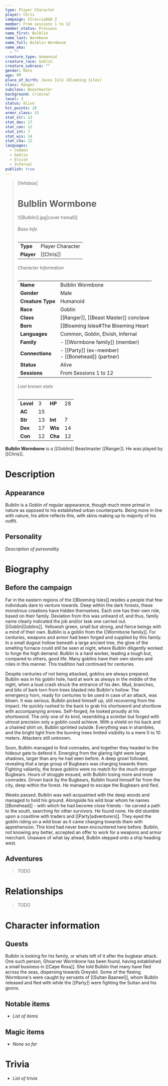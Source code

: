 ```yaml
---
type: Player Character
player: Chris
campaign: StracciaD&D 2
member: From sessions 1 to 12
member_status: Previous
name_first: Bulblin
name_last: Wormbone
name_full: Bulblin Wormbone
name_aka:
  - ""
creature_type: Humanoid
creature_race: Goblin
creature_subrace: ""
gender: Male
age: ??
place_of_birth: Jaxos Isle (Bloeming Isles)
class: Ranger
subclass: Beastmaster
background: Criminal
level: 3
status: Alive
hit_points: 28
armor_class: 15
stat_str: 13
stat_dex: 17
stat_con: 12
stat_int: 7
stat_wis: 14
stat_cha: 12
languages:
  - Common
  - Goblin
  - Elvish
  - Infernal
publish: true
---
```

> [!infobox]  
> # Bulblin Wormbone
> ![[Bulblin2.jpg|cover hsmall]]  
> ###### Base Info
> | | |  
> |---|---|  
> | **Type** | Player Character |
> | **Player** | [[Chris]] |
> ###### Character Information  
> | | |  
> |---|---|  
> | **Name** | Bulblin Wormbone |
> | **Gender** | Male | 
> | **Creature Type** | Humanoid |
> | **Race** | Goblin |  
> | **Class** | [[Ranger]], [[Beast Master]] conclave |  
> | **Born** | [[Bloeming Isles#The Bloeming Heart|Jaxos Isles]], ?? years ago |  
> | **Languages** | Common, Goblin, Elvish, Infernal |  
> | **Family** | - [[Wormbone family]] (member) |
> | **Connections** | - [[Party]] (ex-member)<br>- [[Bonehead]] (partner) |
> | **Status** | Alive |
> | **Sessions** | From Sessions 1 to 12 |
> ###### Last known stats
> | | | | |
> |---|---|---|---|
> | **Level** | 3 | **HP** | 28 |
> | **AC** | 15 | | |
> | **Str** | 13 | **Int** | 7 |
> | **Dex** | 17 | **Wis** | 14 |
> | **Con** | 12 | **Cha** | 12 |
 
**Bulblin Wormbone** is a [[Goblin]] Beastmaster [[Ranger]]. He was played by [[Chris]].
# Description
## Appearance
Bulblin is a Goblin of regular appearance, though much more primal in nature as opposed to his established urban counterparts. Being more in line with nature, his attire reflects this, with skins making up to majority of his outfit.
## Personality
*Description of personality.*
# Biography
## Before the campaign
Far in the eastern regions of the [[Bloeming Isles]] resides a people that few individuals dare to venture towards. Deep within the dark forests, these monstrous creations have hidden themselves. Each one has their own role, based on their family. Deviation from this was unheard of, and thus, family name clearly indicated the job and/or task one carried out. [[Goblin|Goblins]]. Yellowish green, small but strong, and fierce beings with a mind of their own. Bulblin is a goblin from the [[Wormbone family]]. For centuries, weapons and armor had been forged and supplied by this family. In a small dugout hollow beneath a large ancient tree, the glow of the smelting furnace could still be seen at night, where Bulblin diligently worked to forge the high demand. Bulblin is a hard worker, leading a tough but, compared to others, good life. Many goblins have their own stories and roles in this manner. This tradition had continued for centuries.

Despite centuries of not being attacked, goblins are always prepared. Bulblin was in his goblin hole, hard at work as always in the middle of the night, when a loud crash struck the entrance of his den. Mud, branches, and bits of bark torn from trees blasted into Bulblin's hollow. The emergency horn, ready for centuries to be used in case of an attack, was blown. It was serious. Bulblin picked himself up, still recovering from the impact. He quickly rushed to the back to grab his shortsword and shortbow with accompanying arrows. Self-forged, he looked proudly at his shortsword. The only one of its kind, resembling a scimitar but forged with utmost precision only a goblin could achieve. With a shield on his back and a chained shirt on, Bulblin sprinted outside. Everything was in shambles, and the bright light from the burning trees limited visibility to a mere 5 to 10 meters. Attackers still unknown.

Soon, Bulblin managed to find comrades, and together they headed to the hideout gate to defend it. Emerging from the glaring light were large shadows, larger than any he had seen before. A deep growl followed, revealing that a large group of Bugbears was charging towards them. Fighting valiantly, the brave goblins were no match for the much stronger Bugbears. Hours of struggle ensued, with Bulblin losing more and more comrades. Driven back by the Bugbears, Bulblin found himself far from the city, deep within the forest. He managed to escape the Bugbears and fled.

Weeks passed. Bulblin was well-acquainted with the deep woods and managed to hold his ground. Alongside his wild boar whom he names [[Bonehead]] - with which he had become close friends - he carved a path to the south, searching for other survivors. He found none. He did stumble upon a coastline with traders and [[Party|adventurers]]. They eyed the goblin riding on a wild boar as it came charging towards them with apprehension. This kind had never been encountered here before. Bulblin, not knowing any better, accepted an offer to work for a weapons and armor merchant. Unaware of what lay ahead, Bulblin stepped onto a ship heading west.
## Adventures
> TODO
# Relationships
> TODO
# Character information
## Quests
Bulblin is looking for his family, or whats left of it after the bugbear attack.
One such person, Ghxarver Wormbone has been found, having established a small business in [[Cape Rosa]]. She told Bulblin that many have fled across the seas, dispersing towards Greyskil. 
Some of the fleeing Wormbone's were caught by servants of [[Sultan Baaneel]], whom Bulblin released and fled with while the [[Party]] were fighting the Sultan and his goons.
## Notable items
- *List of items*
## Magic items
- *None so far*
# Trivia
- *List of trivia*